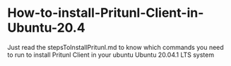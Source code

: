 # How-to-install-Pritunl-Client-in-Ubuntu-20.4
Just read the stepsToInstallPritunl.md to know which commands you need to run to install Pritunl Client in your ubuntu Ubuntu 20.04.1 LTS system
